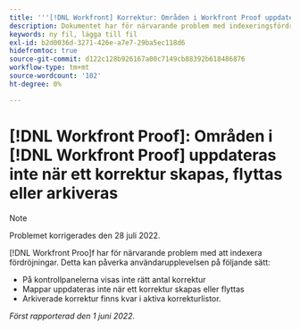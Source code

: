 ```yaml
---
title: '''[!DNL Workfront] Korrektur: Områden i Workfront Proof uppdateras inte när ett korrektur skapas, flyttas eller arkiveras.'
description: Dokumentet har för närvarande problem med indexeringsfördröjningar. Detta kan påverka användarupplevelsen på olika sätt.
keywords: ny fil, lägga till fil
exl-id: b2d0036d-3271-426e-a7e7-29ba5ec118d6
hidefromtoc: true
source-git-commit: d122c128b926167a00c7149cb88392b618486876
workflow-type: tm+mt
source-wordcount: '102'
ht-degree: 0%

---
```


# [!DNL Workfront Proof]: Områden i [!DNL Workfront Proof] uppdateras inte när ett korrektur skapas, flyttas eller arkiveras

>[!NOTE]
>
>Problemet korrigerades den 28 juli 2022.

[!DNL Workfront Proo]f har för närvarande problem med att indexera fördröjningar. Detta kan påverka användarupplevelsen på följande sätt:

* På kontrollpanelerna visas inte rätt antal korrektur
* Mappar uppdateras inte när ett korrektur skapas eller flyttas
* Arkiverade korrektur finns kvar i aktiva korrekturlistor.

_Först rapporterad den 1 juni 2022._
